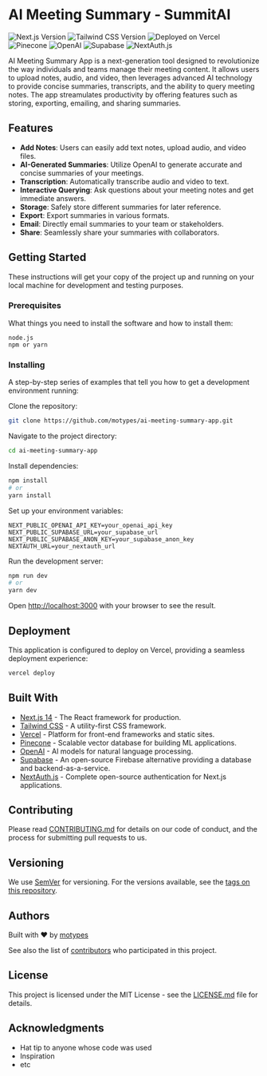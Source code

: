 # AI Meeting Summary - SummitAI

![Next.js Version](https://img.shields.io/badge/next.js-14.0.0-blue.svg)
![Tailwind CSS Version](https://img.shields.io/badge/tailwindcss-^2.2.19-blueviolet)
![Deployed on Vercel](https://vercelbadge.vercel.app/api/motypes/ai-meeting-summary-app)
![Pinecone](https://img.shields.io/badge/pinecone-integrated-green)
![OpenAI](https://img.shields.io/badge/openai-integrated-red)
![Supabase](https://img.shields.io/badge/supabase-integrated-orage)
![NextAuth.js](https://img.shields.io/badge/nextauth.js-integrated-yellowgreen)

AI Meeting Summary App is a next-generation tool designed to revolutionize the way individuals and teams manage their meeting content. It allows users to upload notes, audio, and video, then leverages advanced AI technology to provide concise summaries, transcripts, and the ability to query meeting notes. The app streamulates productivity by offering features such as storing, exporting, emailing, and sharing summaries.

## Features

- **Add Notes**: Users can easily add text notes, upload audio, and video files.
- **AI-Generated Summaries**: Utilize OpenAI to generate accurate and concise summaries of your meetings.
- **Transcription**: Automatically transcribe audio and video to text.
- **Interactive Querying**: Ask questions about your meeting notes and get immediate answers.
- **Storage**: Safely store different summaries for later reference.
- **Export**: Export summaries in various formats.
- **Email**: Directly email summaries to your team or stakeholders.
- **Share**: Seamlessly share your summaries with collaborators.

## Getting Started

These instructions will get your copy of the project up and running on your local machine for development and testing purposes.

### Prerequisites

What things you need to install the software and how to install them:

```
node.js
npm or yarn
```

### Installing

A step-by-step series of examples that tell you how to get a development environment running:

Clone the repository:

```bash
git clone https://github.com/motypes/ai-meeting-summary-app.git
```

Navigate to the project directory:

```bash
cd ai-meeting-summary-app
```

Install dependencies:

```bash
npm install
# or
yarn install
```

Set up your environment variables:

```env
NEXT_PUBLIC_OPENAI_API_KEY=your_openai_api_key
NEXT_PUBLIC_SUPABASE_URL=your_supabase_url
NEXT_PUBLIC_SUPABASE_ANON_KEY=your_supabase_anon_key
NEXTAUTH_URL=your_nextauth_url
```

Run the development server:

```bash
npm run dev
# or
yarn dev
```

Open [http://localhost:3000](http://localhost:3000) with your browser to see the result.

## Deployment

This application is configured to deploy on Vercel, providing a seamless deployment experience:

```bash
vercel deploy
```

## Built With

- [Next.js 14](https://nextjs.org/) - The React framework for production.
- [Tailwind CSS](https://tailwindcss.com/) - A utility-first CSS framework.
- [Vercel](https://vercel.com/) - Platform for front-end frameworks and static sites.
- [Pinecone](https://www.pinecone.io/) - Scalable vector database for building ML applications.
- [OpenAI](https://openai.com/) - AI models for natural language processing.
- [Supabase](https://supabase.io/) - An open-source Firebase alternative providing a database and backend-as-a-service.
- [NextAuth.js](https://next-auth.js.org/) - Complete open-source authentication for Next.js applications.

## Contributing

Please read [CONTRIBUTING.md](CONTRIBUTING.md) for details on our code of conduct, and the process for submitting pull requests to us.

## Versioning

We use [SemVer](http://semver.org/) for versioning. For the versions available, see the [tags on this repository](https://github.com/motypes/ai-meeting-summary-app/tags).

## Authors

Built with ❤️ by [motypes](https://twitter.com/motypes)

See also the list of [contributors](https://github.com/motypes/ai-meeting-summary-app/contributors) who participated in this project.

## License

This project is licensed under the MIT License - see the [LICENSE.md](LICENSE.md) file for details.

## Acknowledgments

- Hat tip to anyone whose code was used
- Inspiration
- etc
